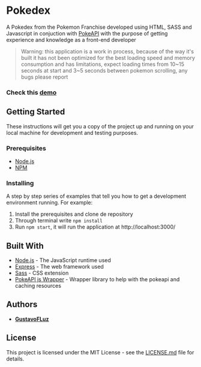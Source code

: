 # Pokedex

A Pokedex from the Pokemon Franchise developed using HTML, SASS and Javascript in conjuction with [PokeAPI](https://pokeapi.co) with the purpose of getting experience and knowledge as a front-end developer

> Warning: this application is a work in process, because of the way it's built it has not been optimized for the best loading speed and memory consumption and has limitations, expect loading times from 10\~15 seconds at start and 3\~5 seconds between pokemon scrolling, any bugs please report

### Check this [demo](https://pokedex-gustavol.cyclic.app)

## Getting Started

These instructions will get you a copy of the project up and running on your local machine for development and testing purposes. 
### Prerequisites

- [Node.js](https://nodejs.org/)
- [NPM](https://www.npmjs.com)

### Installing

A step by step series of examples that tell you how to get a development environment running. For example:

1. Install the prerequisites and clone de repository
2. Through terminal write `npm install`
3. Run `npm start`, it will run the application at http://localhost:3000/


## Built With

- [Node.js](https://nodejs.org/) - The JavaScript runtime used
- [Express](https://expressjs.com/) - The web framework used
- [Sass](https://sass-lang.com) - CSS extension
- [PokeAPI js Wrapper](https://github.com/PokeAPI/pokeapi-js-wrapper) - Wrapper library to help with the pokeapi and caching resources

## Authors

- **[GustavoFLuz](https://github.com/GustavoFLuz)**

## License

This project is licensed under the MIT License - see the [LICENSE.md](LICENSE.md) file for details.

